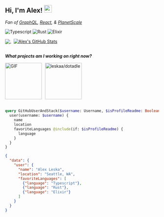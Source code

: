 ## Hi, I'm Alex! <img src="https://emojis.slackmojis.com/emojis/images/1570211625/6611/wave-animated.gif?1570211625" width="25px">

<p>
  <em>
    Fan of <a href="https://graphql.org/">GraphQL</a>, <a href="https://reactjs.org/">React</a>, & <a href="https://planetscale.com/">PlanetScale</a>
  </em>
</p>

![Typescript](https://img.shields.io/badge/TypeScript-3178C6.svg?style=for-the-badge&logo=TypeScript&logoColor=white)
![Rust](https://img.shields.io/badge/Rust-000000.svg?style=for-the-badge&logo=Rust&logoColor=white)
![Elixir](https://img.shields.io/badge/Elixir-4B275F.svg?style=for-the-badge&logo=Elixir&logoColor=white)

<a href="https://github.com/leskaa/leskaa">
  <picture>
    <source 
      srcset="https://github-readme-stats.vercel.app/api/top-langs/?username=leskaa&layout=compact&hide=Processing,Less,SCSS,Dockerfile,HTML,CSS&langs_count=8&title_color=FCE4EC&icon_color=F186C0&&text_color=E0F7FA&bg_color=25,00132C,003247"
      media="(prefers-color-scheme: dark)"
    />
    <img align="center" src="https://github-readme-stats.vercel.app/api/top-langs/?username=leskaa&layout=compact&hide=Processing,Less,SCSS,Dockerfile,HTML,CSS&langs_count=8&theme=vue" />
  </picture>
</a>
&nbsp;
<a href="https://github.com/leskaa/leskaa">
  <picture>
    <source 
      srcset="https://github-readme-stats.vercel.app/api?username=leskaa&show_icons=false&count_private=true&hide=contribs&show_icons=true&line_height=29&hide_rank=false&include_all_commits=true&title_color=FCE4EC&icon_color=F186C0&&text_color=E0F7FA&bg_color=25,00132C,003247"
      media="(prefers-color-scheme: dark)"
    />
    <img align="center" src="https://github-readme-stats.vercel.app/api?username=leskaa&show_icons=false&count_private=true&hide=contribs&show_icons=true&line_height=29&hide_rank=false&include_all_commits=true&theme=vue" alt="Alex's GitHub Stats" />
  </picture>
</a>

<br> 
<br> 

<p>
  <em><b>
    What projects am I working on right now?
  </em></b>
</p>
<img align="left"  alt="GIF" src="https://media3.giphy.com/media/jsI8nBXJl6s7r7iuJ5/giphy.gif" height="120px" />
&nbsp;
<a href="https://github.com/leskaa/dotadle">
  <picture>
    <source 
      srcset="https://github-readme-stats.vercel.app/api/pin/?username=leskaa&repo=dotadle&show_owner=true&title_color=FCE4EC&icon_color=F186C0&&text_color=E0F7FA&bg_color=25,00132C,003247"
      media="(prefers-color-scheme: dark)"
    />
    <img align="center" src="https://github-readme-stats.vercel.app/api/pin/?username=leskaa&repo=dotadle&show_owner=true&theme=vue" alt="leskaa/dotadle" height="120px" />
  </picture>
</a>

<br> 
<br> 

```graphql
query GitHubUserAndStack($username: Username, $isProfileReadme: Boolean!) {
  user(username: $username) {
    name
    location
    favoriteLanguages @include(if: $isProfileReadme) {
      language
    }
  }
}
```

```json
{
  "data": {
    "user": {
      "name": "Alex Leska",
      "location": "Seattle, WA",
      "favoriteLanguages": [
        {"language": "Typescript"},
        {"language": "Rust"},
        {"language": "Elixir"}
      ]
    }
  }
}
```

<!--
**leskaa/leskaa** is a ✨ _special_ ✨ repository because its `README.md` (this file) appears on your GitHub profile.

Here are some ideas to get you started:

- 🔭 I’m currently working on ...
- 🌱 I’m currently learning ...
- 👯 I’m looking to collaborate on ...
- 🤔 I’m looking for help with ...
- 💬 Ask me about ...
- 📫 How to reach me: ...
- 😄 Pronouns: ...
- ⚡ Fun fact: ...
-->
